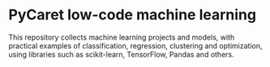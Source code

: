 # PyCaret  low-code machine learning
This repository collects machine learning projects and models, with practical examples of classification, regression, clustering and optimization, using libraries such as scikit-learn, TensorFlow, Pandas and others.

